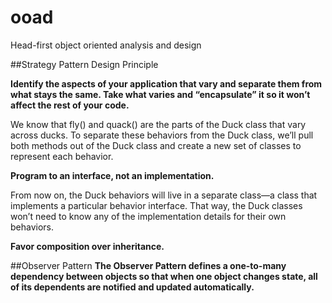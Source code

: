 # ooad
Head-first object oriented analysis and design

##Strategy Pattern
Design Principle

**Identify the aspects of your application that vary and separate
them from what stays the same.
Take what varies and “encapsulate” it so it
won’t affect the rest of your code.**

We know that fly() and quack() are the parts of the Duck class that vary across ducks.
To separate these behaviors from the Duck class, we’ll pull both methods out of the Duck class and create a new set of classes to represent each behavior.

**Program to an interface, not an implementation.**

From now on, the Duck behaviors will live in a separate class—a class that implements a particular behavior interface. That way, the Duck classes won’t need
to know any of the implementation details for their own behaviors.

**Favor composition over inheritance.**

##Observer Pattern
**The Observer Pattern defines a one-to-many dependency between objects so that when one object changes state, all of its dependents are notified and updated automatically.**

